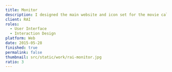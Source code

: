 ```yaml
---
title: Monitor
description: I designed the main website and icon set for the movie called Monitor.
client: RAI
roles:
  - User Interface
  - Interaction Design
platform: Web
date: 2015-05-28
finished: true
permalink: false
thumbnail: src/static/work/rai-monitor.jpg
ratio: 3
---
```

